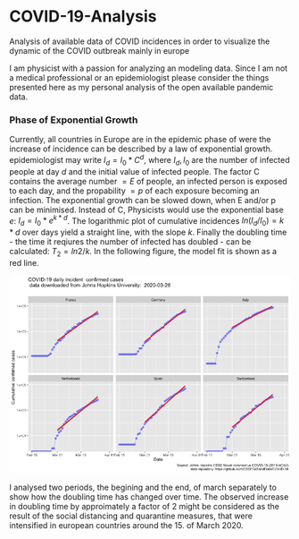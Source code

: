 # COVID-19-Analysis
Analysis of available data of COVID incidences in order to visualize the dynamic of the COVID outbreak mainly in europe

I am physicist with a passion for analyzing an modeling data. Since I am not a medical professional or an epidemiologist please consider the things presented here as my personal analysis of the open available pandemic data.

### Phase of Exponential Growth

Currently, all countries in Europe are in the epidemic phase of were the increase of incidence can be described by a law of exponential growth. epidemiologist may write $I_d=I_0 * C^{d}$, where $I_d, I_0$ are the number of infected people at day $d$ and the initial value of infected people. The factor C contains the average number $=E$ of people, an infected person is exposed to each day, and the propability $=p$ of each exposure becoming an infection. The exponential growth can be slowed down, when E and/or p can be minimised. Instead of C, Physicists would use the exponential base $e$:  $I_d=I_0 * e^{k*d}$. The logarithmic plot of cumulative incidences $ln(I_d/I_0)=k*d$ over days yield a straight line, with the slope $k$. Finally the doubling time - the time it reqiures the number of infected has doubled -  can be calculated: $T_2 = ln2/k$. In the following figure, the model fit is shown as a red line. 

![](./img/log_cimmulative_cases_fit.png)

I analysed two periods, the begining and the end, of march separately to show how the doubling time has changed over time. The observed increase in doubling time by approimately a factor of 2 might be considered as the result of the social distancing and quarantine measures, that were intensified in european countries around the 15. of March 2020.

